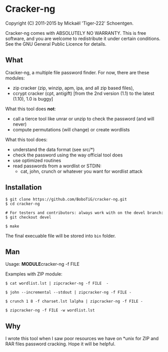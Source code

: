 Cracker-ng
==========

Copyright (C) 2011-2015 by Mickaël 'Tiger-222' Schoentgen.

Cracker-ng comes with ABSOLUTELY NO WARRANTY.
This is free software, and you are welcome to redistribute it under
certain conditions. See the GNU General Public Licence for details.


What
----

Cracker-ng, a multiple file password finder.
For now, there are these modules:

* zip cracker (zip, winzip, apm, ipa, and all zip based files),
* ccrypt cracker (cpt, antigift) [from the 2nd version (1.1) to the latest (1.10), 1.0 is buggy]

What this tool does **not**:

* call a tierce tool like unrar or unzip to check the password (and will never)
* compute permutations (will change) or create wordlists

What this tool does:

* understand the data format (see src/*)
* check the password using the way official tool does
* use optimized routines
* read passwords from a wordlist or STDIN:
	- cat, john, crunch or whatever you want for wordlist attack


Installation
---

    $ git clone https://github.com/BoboTiG/cracker-ng.git
    $ cd cracker-ng

    # For testers and contributors: always work with on the devel branch:
    $ git checkout devel

    $ make

The final execuable file will be stored into `bin` folder.


Man
---

Usage: **MODULE**cracker-ng -f FILE

Examples with ZIP module:


	$ cat wordlist.lst | zipcracker-ng -f FILE  -

	$ john --incremental --stdout | zipcracker-ng -f FILE -

	$ crunch 1 8 -f charset.lst lalpha | zipcracker-ng -f FILE -

	$ zipcracker-ng -f FILE -w wordlist.lst

Why
---

I wrote this tool when I saw poor resources we have on *unix for ZIP and
RAR files password cracking. Hope it will be helpful.
